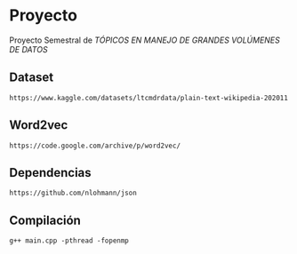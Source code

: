 # Proyecto
Proyecto Semestral de _TÓPICOS EN MANEJO DE GRANDES VOLÚMENES DE DATOS_
## Dataset
    https://www.kaggle.com/datasets/ltcmdrdata/plain-text-wikipedia-202011
## Word2vec
    https://code.google.com/archive/p/word2vec/
    
## Dependencias 
    https://github.com/nlohmann/json
## Compilación
    g++ main.cpp -pthread -fopenmp
